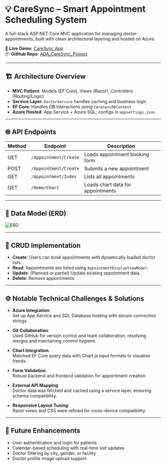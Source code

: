 # 💡 CareSync – Smart Appointment Scheduling System

A full-stack ASP.NET Core MVC application for managing doctor appointments, built with clean architectural layering and hosted on Azure.

🔗 **Live Demo**: [CareSync App](https://myappdemo123-f4deahbgcae9f4aw.canadacentral-01.azurewebsites.net/)  
📦 **GitHub Repo**: [ADA_CareSync_Project](https://github.com/naveenpogiri11/ADA_CareSync_Project)

---

## 🏗️ Architecture Overview

- **MVC Pattern**: Models (EF Core), Views (Razor), Controllers (Routing/Logic)
- **Service Layer**: `DoctorService` handles caching and business logic
- **EF Core**: Handles DB interactions using `CareSyncDbContext`
- **Azure Hosted**: App Service + Azure SQL; configs in `appsettings.json`

---

## 🌐 API Endpoints

| Method | Endpoint                | Description                          |
|--------|-------------------------|--------------------------------------|
| GET    | `/Appointment/Create`   | Loads appointment booking form       |
| POST   | `/Appointment/Create`   | Submits a new appointment            |
| GET    | `/Appointment/Index`    | Lists all appointments               |
| GET    | `/Home/Chart`           | Loads chart data for appointments    |

---

## 🧩 Data Model (ERD)

![ERD](https://github.com/user-attachments/assets/0abd71d1-bca4-4c0f-88fa-19bbe91f549d)

---

## 🔁 CRUD Implementation

- **Create**: Users can book appointments with dynamically loaded doctor lists.
- **Read**: Appointments are listed using `AppointmentDisplayViewModel`.
- **Update**: (Planned or partial) Update existing appointment data.
- **Delete**: Remove appointments.

---

## ⚙️ Notable Technical Challenges & Solutions

- **Azure Integration**:  
  Set up App Service and SQL Database hosting with secure connection strings.

- **Git Collaboration**:  
  Used GitHub for version control and team collaboration, resolving merges and maintaining commit hygiene.

- **Chart Integration**:  
  Matched EF Core query data with Chart.js input formats to visualize trends.

- **Form Validation**:  
  Robust backend and frontend validation for appointment creation.

- **External API Mapping**:  
  Doctor data was fetched and cached using a service layer, ensuring schema compatibility.

- **Responsive Layout Tuning**:  
  Razor views and CSS were refined for cross-device compatibility.

---

## 🚀 Future Enhancements

- User authentication and login for patients
- Calendar-based scheduling with real-time slot updates
- Doctor filtering by city, gender, or facility
- Doctor profile image upload support

